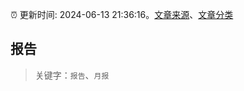 :alarm_clock: 更新时间: 2024-06-13 21:36:16。[文章来源](/README.md)、[文章分类](/TAGS.md)

## 报告


> 关键字：`报告`、`月报`



